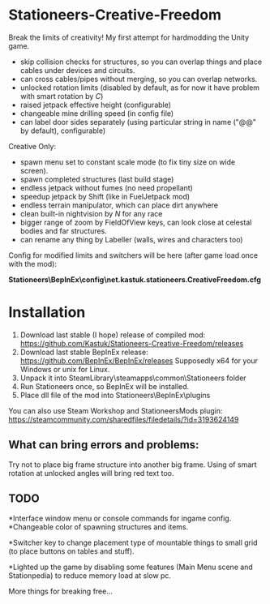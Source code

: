 # Stationeers-Creative-Freedom
Break the limits of creativity!
My first attempt for hardmodding the Unity game.

- skip collision checks for structures, so you can overlap things and place cables under devices and circuits.
- can cross cables/pipes without merging, so you can overlap networks.
- unlocked rotation limits (disabled by default, as for now it have problem with smart rotation by *C*)
- raised jetpack effective height (configurable)
- changeable mine drilling speed (in config file)
- can label door sides separately (using particular string in name ("@@" by default), configurable)

Creative Only:
- spawn menu set to constant scale mode (to fix tiny size on wide screen).
- spawn completed structures (last build stage)
- endless jetpack without fumes (no need propellant)
- speedup jetpack by Shift (like in FuelJetpack mod)
- endless terrain manipulator, which can place dirt anywhere
- clean built-in nightvision by *N* for any race
- bigger range of zoom by FieldOfView keys, can look close at celestal bodies and far structures.
- can rename any thing by Labeller (walls, wires and characters too)


Config for modified limits and switchers will be here (after game load once with the mod):

**Stationeers\BepInEx\config\net.kastuk.stationeers.CreativeFreedom.cfg**

Installation
=============
1. Download last stable (I hope) release of compiled mod:
https://github.com/Kastuk/Stationeers-Creative-Freedom/releases
2. Download last stable BepInEx release:
https://github.com/BepInEx/BepInEx/releases
Supposedly x64 for your Windows or unix for Linux.
3. Unpack it into SteamLibrary\steamapps\common\Stationeers folder
4. Run Stationeers once, so BepInEx will be installed.
5. Place dll file of the mod into Stationeers\BepInEx\plugins

You can also use Steam Workshop and StationeersMods plugin:
https://steamcommunity.com/sharedfiles/filedetails/?id=3193624149

What can bring errors and problems: 
---
Try not to place big frame structure into another big frame. 
Using of smart rotation at unlocked angles will bring red text too.

TODO
---
*Interface window menu or console commands for ingame config.
*Changeable color of spawning structures and items.

*Switcher key to change placement type of mountable things to small grid (to place buttons on tables and stuff).

*Lighted up the game by disabling some features (Main Menu scene and Stationpedia) to reduce memory load at slow pc.

More things for breaking free...
